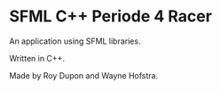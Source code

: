 # SFML C++ Periode 4 Racer

An application using SFML libraries.

Written in C++.

Made by Roy Dupon and Wayne Hofstra.
